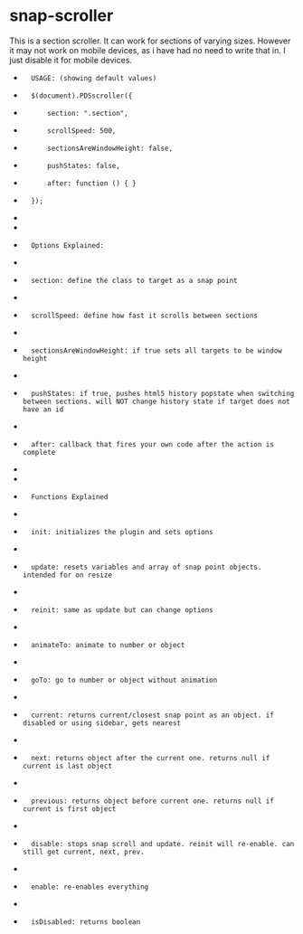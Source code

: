 # snap-scroller

This is a section scroller. It can work for sections of varying sizes. However it may not work on mobile devices, as i have had no need to write that in. I just disable it for mobile devices.

*       USAGE: (showing default values)
*       $(document).PDSscroller({
*           section: ".section",
*           scrollSpeed: 500,
*           sectionsAreWindowHeight: false,
*           pushStates: false,
*           after: function () { }
*       });
*
*
*       Options Explained:
*
*       section: define the class to target as a snap point
*
*       scrollSpeed: define how fast it scrolls between sections
*
*       sectionsAreWindowHeight: if true sets all targets to be window height
*
*       pushStates: if true, pushes html5 history popstate when switching between sections. will NOT change history state if target does not have an id
*
*       after: callback that fires your own code after the action is complete
*
*
*       Functions Explained
*
*       init: initializes the plugin and sets options
*
*       update: resets variables and array of snap point objects. intended for on resize
*
*       reinit: same as update but can change options
*
*       animateTo: animate to number or object
*
*       goTo: go to number or object without animation
*
*       current: returns current/closest snap point as an object. if disabled or using sidebar, gets nearest
*
*       next: returns object after the current one. returns null if current is last object
*
*       previous: returns object before current one. returns null if current is first object
*
*       disable: stops snap scroll and update. reinit will re-enable. can still get current, next, prev.
*
*       enable: re-enables everything
*
*       isDisabled: returns boolean
